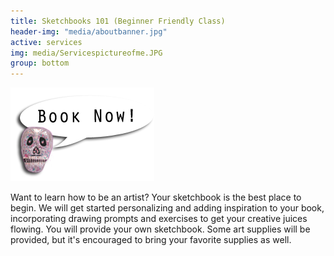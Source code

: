 ```yaml
---
title: Sketchbooks 101 (Beginner Friendly Class)
header-img: "media/aboutbanner.jpg"
active: services
img: media/Servicespictureofme.JPG
group: bottom
---
```


<a class="booknow" href="https://meetings.hubspot.com/trinaisartsy" target="new"><img class="bookme" src="/img/bookbutton.png" alt="Book Now!"></a>



Want to learn how to be an artist? Your sketchbook is the best place to begin. We will get started personalizing and adding inspiration to your book, incorporating drawing prompts and exercises to get your creative juices flowing. You will provide your own sketchbook. Some art supplies will be provided, but it's encouraged to bring your favorite supplies as well.
